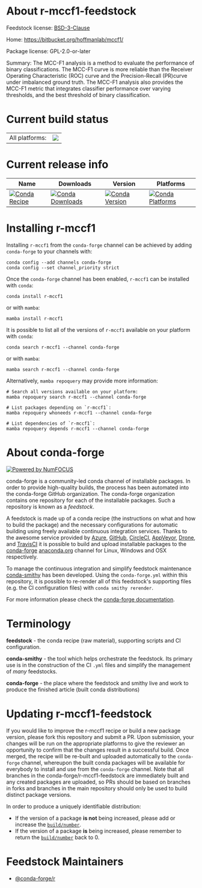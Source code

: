 About r-mccf1-feedstock
=======================

Feedstock license: [BSD-3-Clause](https://github.com/conda-forge/r-mccf1-feedstock/blob/main/LICENSE.txt)

Home: https://bitbucket.org/hoffmanlab/mccf1/

Package license: GPL-2.0-or-later

Summary: The MCC-F1 analysis is a method to evaluate the performance of binary classifications. The MCC-F1 curve is more reliable than the Receiver Operating Characteristic (ROC) curve and the Precision-Recall (PR)curve under imbalanced ground truth. The MCC-F1 analysis also provides the MCC-F1 metric that integrates classifier performance over varying thresholds, and the best threshold of binary classification.

Current build status
====================


<table><tr><td>All platforms:</td>
    <td>
      <a href="https://dev.azure.com/conda-forge/feedstock-builds/_build/latest?definitionId=10490&branchName=main">
        <img src="https://dev.azure.com/conda-forge/feedstock-builds/_apis/build/status/r-mccf1-feedstock?branchName=main">
      </a>
    </td>
  </tr>
</table>

Current release info
====================

| Name | Downloads | Version | Platforms |
| --- | --- | --- | --- |
| [![Conda Recipe](https://img.shields.io/badge/recipe-r--mccf1-green.svg)](https://anaconda.org/conda-forge/r-mccf1) | [![Conda Downloads](https://img.shields.io/conda/dn/conda-forge/r-mccf1.svg)](https://anaconda.org/conda-forge/r-mccf1) | [![Conda Version](https://img.shields.io/conda/vn/conda-forge/r-mccf1.svg)](https://anaconda.org/conda-forge/r-mccf1) | [![Conda Platforms](https://img.shields.io/conda/pn/conda-forge/r-mccf1.svg)](https://anaconda.org/conda-forge/r-mccf1) |

Installing r-mccf1
==================

Installing `r-mccf1` from the `conda-forge` channel can be achieved by adding `conda-forge` to your channels with:

```
conda config --add channels conda-forge
conda config --set channel_priority strict
```

Once the `conda-forge` channel has been enabled, `r-mccf1` can be installed with `conda`:

```
conda install r-mccf1
```

or with `mamba`:

```
mamba install r-mccf1
```

It is possible to list all of the versions of `r-mccf1` available on your platform with `conda`:

```
conda search r-mccf1 --channel conda-forge
```

or with `mamba`:

```
mamba search r-mccf1 --channel conda-forge
```

Alternatively, `mamba repoquery` may provide more information:

```
# Search all versions available on your platform:
mamba repoquery search r-mccf1 --channel conda-forge

# List packages depending on `r-mccf1`:
mamba repoquery whoneeds r-mccf1 --channel conda-forge

# List dependencies of `r-mccf1`:
mamba repoquery depends r-mccf1 --channel conda-forge
```


About conda-forge
=================

[![Powered by
NumFOCUS](https://img.shields.io/badge/powered%20by-NumFOCUS-orange.svg?style=flat&colorA=E1523D&colorB=007D8A)](https://numfocus.org)

conda-forge is a community-led conda channel of installable packages.
In order to provide high-quality builds, the process has been automated into the
conda-forge GitHub organization. The conda-forge organization contains one repository
for each of the installable packages. Such a repository is known as a *feedstock*.

A feedstock is made up of a conda recipe (the instructions on what and how to build
the package) and the necessary configurations for automatic building using freely
available continuous integration services. Thanks to the awesome service provided by
[Azure](https://azure.microsoft.com/en-us/services/devops/), [GitHub](https://github.com/),
[CircleCI](https://circleci.com/), [AppVeyor](https://www.appveyor.com/),
[Drone](https://cloud.drone.io/welcome), and [TravisCI](https://travis-ci.com/)
it is possible to build and upload installable packages to the
[conda-forge](https://anaconda.org/conda-forge) [anaconda.org](https://anaconda.org/)
channel for Linux, Windows and OSX respectively.

To manage the continuous integration and simplify feedstock maintenance
[conda-smithy](https://github.com/conda-forge/conda-smithy) has been developed.
Using the ``conda-forge.yml`` within this repository, it is possible to re-render all of
this feedstock's supporting files (e.g. the CI configuration files) with ``conda smithy rerender``.

For more information please check the [conda-forge documentation](https://conda-forge.org/docs/).

Terminology
===========

**feedstock** - the conda recipe (raw material), supporting scripts and CI configuration.

**conda-smithy** - the tool which helps orchestrate the feedstock.
                   Its primary use is in the construction of the CI ``.yml`` files
                   and simplify the management of *many* feedstocks.

**conda-forge** - the place where the feedstock and smithy live and work to
                  produce the finished article (built conda distributions)


Updating r-mccf1-feedstock
==========================

If you would like to improve the r-mccf1 recipe or build a new
package version, please fork this repository and submit a PR. Upon submission,
your changes will be run on the appropriate platforms to give the reviewer an
opportunity to confirm that the changes result in a successful build. Once
merged, the recipe will be re-built and uploaded automatically to the
`conda-forge` channel, whereupon the built conda packages will be available for
everybody to install and use from the `conda-forge` channel.
Note that all branches in the conda-forge/r-mccf1-feedstock are
immediately built and any created packages are uploaded, so PRs should be based
on branches in forks and branches in the main repository should only be used to
build distinct package versions.

In order to produce a uniquely identifiable distribution:
 * If the version of a package **is not** being increased, please add or increase
   the [``build/number``](https://docs.conda.io/projects/conda-build/en/latest/resources/define-metadata.html#build-number-and-string).
 * If the version of a package **is** being increased, please remember to return
   the [``build/number``](https://docs.conda.io/projects/conda-build/en/latest/resources/define-metadata.html#build-number-and-string)
   back to 0.

Feedstock Maintainers
=====================

* [@conda-forge/r](https://github.com/conda-forge/r/)

